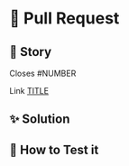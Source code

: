 # :speech_balloon: Pull Request

## :link: Story
Closes #NUMBER

Link [TITLE](https://github.com/gastonpereyra/get-unique-objects/issues/NUMBER)

## :sparkles: Solution

## :checkered_flag: How to Test it
